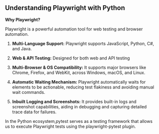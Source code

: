 ## Understanding Playwright with Python


**Why Playwright?**  

Playwright is a powerful automation tool for web testing and browser automation.

1. **Multi-Language Support:** Playwright supports JavaScript, Python, C#, and Java.
2. **Web & API Testing:** Designed for both web and API testing

3. **Multi-Browser & OS Compatibility:** It supports major browsers like Chrome, Firefox, and WebKit, across Windows, macOS, and Linux.

4. **Automatic Waiting Mechanism:** Playwright automatically waits for elements to be actionable, reducing test flakiness and avoiding manual wait commands.

5. **Inbuilt Logging and Screenshots:** It provides built-in logs and screenshot capabilities, aiding in debugging and capturing detailed trace data for failures.



In the Python ecosystem,pytest serves as a testing framework that allows us to execute Playwright tests using the playwright-pytest plugin.


